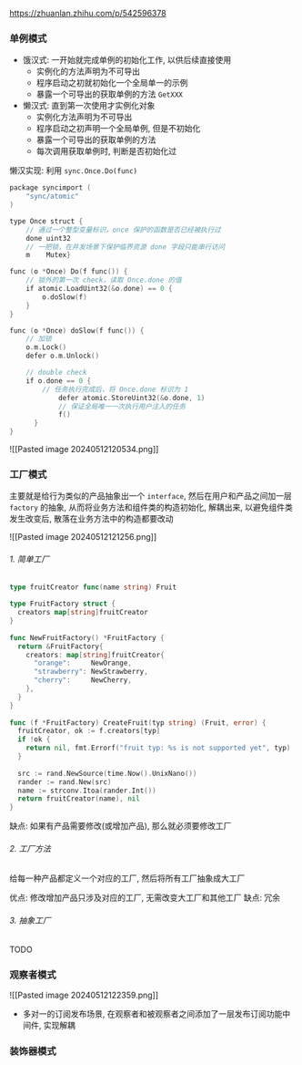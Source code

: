 https://zhuanlan.zhihu.com/p/542596378

### 单例模式
- 饿汉式: 一开始就完成单例的初始化工作, 以供后续直接使用
	- 实例化的方法声明为不可导出
	- 程序启动之初就初始化一个全局单一的示例
	- 暴露一个可导出的获取单例的方法 `GetXXX`
- 懒汉式: 直到第一次使用才实例化对象
	- 实例化方法声明为不可导出
	- 程序启动之初声明一个全局单例, 但是不初始化
	- 暴露一个可导出的获取单例的方法
	- 每次调用获取单例时, 判断是否初始化过

懒汉实现: 利用 `sync.Once.Do(func)`

```go
package syncimport (
    "sync/atomic"
)

type Once struct {
    // 通过一个整型变量标识，once 保护的函数是否已经被执行过    
    done uint32
    // 一把锁，在并发场景下保护临界资源 done 字段只能串行访问    
    m    Mutex}

func (o *Once) Do(f func()) {
    // 锁外的第一次 check，读取 Once.done 的值
    if atomic.LoadUint32(&o.done) == 0 {
	    o.doSlow(f)
	}
}

func (o *Once) doSlow(f func()) {
    // 加锁
    o.m.Lock()
    defer o.m.Unlock()

    // double check
    if o.done == 0 {
        // 任务执行完成后，将 Once.done 标识为 1
            defer atomic.StoreUint32(&o.done, 1)
            // 保证全局唯一一次执行用户注入的任务
            f()
      }
}

```

![[Pasted image 20240512120534.png]]


### 工厂模式

主要就是给行为类似的产品抽象出一个 `interface`, 然后在用户和产品之间加一层 `factory` 的抽象, 从而将业务方法和组件类的构造初始化, 解耦出来, 以避免组件类发生改变后, 散落在业务方法中的构造都要改动

![[Pasted image 20240512121256.png]]


###### 1. 简单工厂
```go
type fruitCreator func(name string) Fruit
  
type FruitFactory struct {
  creators map[string]fruitCreator
}
  
func NewFruitFactory() *FruitFactory {
  return &FruitFactory{
    creators: map[string]fruitCreator{
      "orange":     NewOrange,
      "strawberry": NewStrawberry,
      "cherry":     NewCherry,
    },
  }
}
  
func (f *FruitFactory) CreateFruit(typ string) (Fruit, error) {
  fruitCreator, ok := f.creators[typ]
  if !ok {
    return nil, fmt.Errorf("fruit typ: %s is not supported yet", typ)
  }
  
  src := rand.NewSource(time.Now().UnixNano())
  rander := rand.New(src)
  name := strconv.Itoa(rander.Int())
  return fruitCreator(name), nil
}
```

缺点: 如果有产品需要修改(或增加产品), 那么就必须要修改工厂

###### 2. 工厂方法
给每一种产品都定义一个对应的工厂, 然后将所有工厂抽象成大工厂

优点: 修改增加产品只涉及对应的工厂, 无需改变大工厂和其他工厂
缺点: 冗余


###### 3. 抽象工厂
TODO


### 观察者模式
![[Pasted image 20240512122359.png]]

- 多对一的订阅发布场景, 在观察者和被观察者之间添加了一层发布订阅功能中间件, 实现解耦

### 装饰器模式
